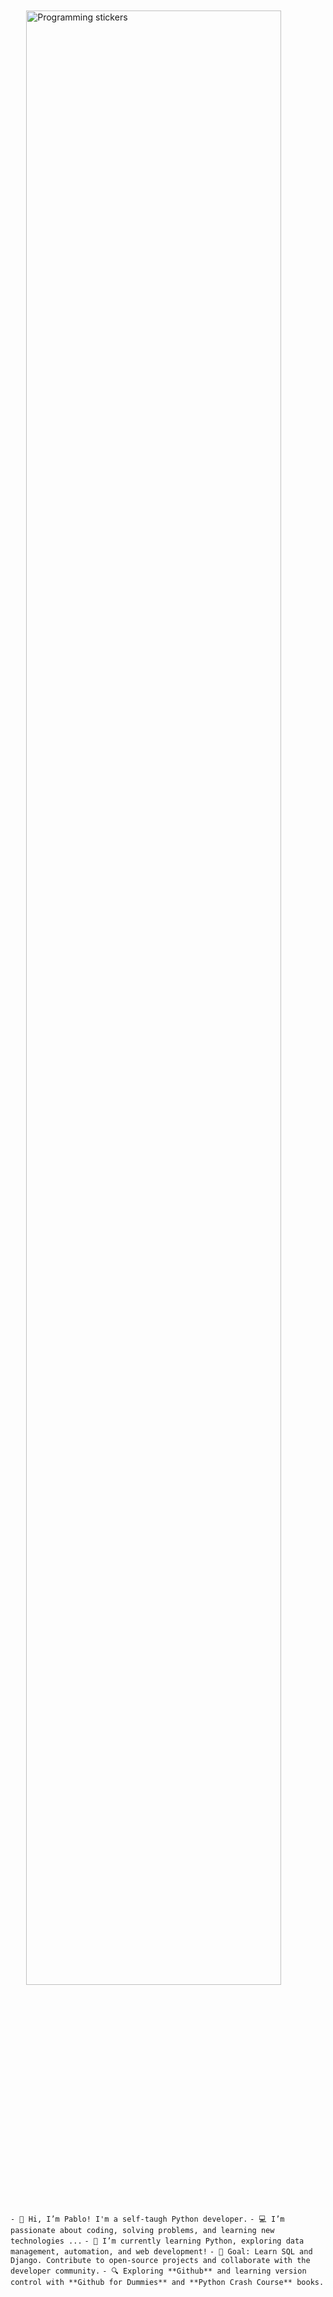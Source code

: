 <img src="https://m.media-amazon.com/images/I/71BtsCPQ1nL._AC_UF1000,1000_QL80_.jpg" alt="Programming stickers" style="width: 90%; max-width: 800px; margin: 10px auto; display: block;">

`- 👋 Hi, I’m Pablo! I'm a self-taugh Python developer.`
`- 💻 I’m passionate about coding, solving problems, and learning new technologies ...`
`- 🐍 I’m currently learning Python, exploring data management, automation, and web development!`
`- 🧠 Goal: Learn SQL and Django. Contribute to open-source projects and collaborate with the developer community.`
`- 🔍 Exploring **Github** and learning version control with **Github for Dummies** and **Python Crash Course** books.`
<!---
pablo727/pablo727 is a ✨ special ✨ repository because its `README.md` (this file) appears on your GitHub profile.
You can click the Preview link to take a look at your changes.
--->
